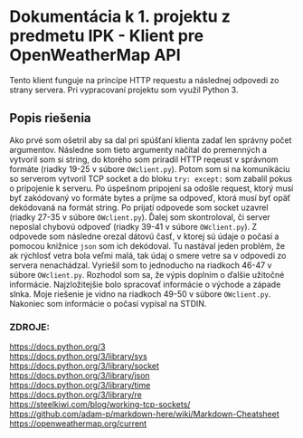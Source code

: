 # Dokumentácia k 1. projektu z predmetu IPK - Klient pre OpenWeatherMap API

Tento klient funguje na princípe HTTP requestu a následnej odpovedi zo strany servera. Pri vypracovaní projektu som využil Python 3.

## Popis riešenia

Ako prvé som ošetril aby sa dal pri spúšťaní klienta zadať len správny počet argumentov. Následne som tieto argumenty načítal do premenných a vytvoril som si string, do ktorého som priradil HTTP reqeust v správnom formáte (riadky 19-25 v súbore `OWclient.py`). Potom som si na komunikáciu so serverom vytvoril TCP socket a do bloku `try: except:` som zabalil pokus o pripojenie k serveru. Po úspešnom pripojení sa odošle request, ktorý musí byť zakódovaný vo formáte bytes a príjme sa odpoveď, ktorá musí byť opäť dekódovaná na formát string. Po prijatí odpovede som socket uzavrel (riadky 27-35 v súbore `OWclient.py`). Ďalej som skontroloval, či server neposlal chybovú odpoveď (riadky 39-41 v súbore `OWclient.py`). Z odpovede som následne orezal dátovú časť, v ktorej sú údaje o počasí a pomocou knižnice `json` som ich dekódoval. Tu nastával jeden problém, že ak rýchlosť vetra bola veľmi malá, tak údaj o smere vetre sa v odpovedi zo servera nenachádzal. Vyriešil som to jednoducho na riadkoch 46-47 v súbore `OWclient.py`. Rozhodol som sa, že výpis doplním o ďalšie užitočné informácie. Najzložitejšie bolo spracovať informácie o východe a západe slnka. Moje riešenie je vidno na riadkoch 49-50 v súbore `OWclient.py`. Nakoniec som informácie o počasí vypísal na STDIN.

### ZDROJE:
https://docs.python.org/3  
https://docs.python.org/3/library/sys  
https://docs.python.org/3/library/socket  
https://docs.python.org/3/library/json  
https://docs.python.org/3/library/time  
https://docs.python.org/3/library/re  
https://steelkiwi.com/blog/working-tcp-sockets/  
https://github.com/adam-p/markdown-here/wiki/Markdown-Cheatsheet  
https://openweathermap.org/current
